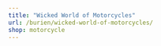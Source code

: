 ```yaml
---
title: "Wicked World of Motorcycles"
url: /burien/wicked-world-of-motorcycles/
shop: motorcycle
---
```

